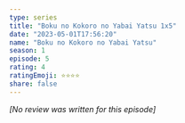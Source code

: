 ```yaml
---
type: series
title: "Boku no Kokoro no Yabai Yatsu 1x5"
date: "2023-05-01T17:56:20"
name: "Boku no Kokoro no Yabai Yatsu"
season: 1
episode: 5
rating: 4
ratingEmoji: ⭐️⭐️⭐️⭐️
share: false
---
```


*[No review was written for this episode]*
